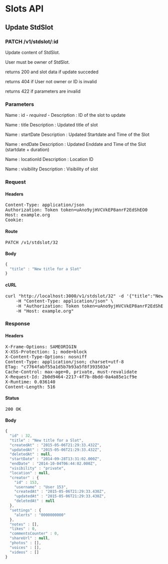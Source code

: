 # Slots API

## Update StdSlot

### PATCH /v1/stdslot/:id

Update content of StdSlot.

User must be owner of StdSlot.

returns 200 and slot data if update succeded 

returns 404 if User not owner or ID is invalid

returns 422 if parameters are invalid

### Parameters

Name : id *- required -*
Description : ID of the slot to update

Name : title
Description : Updated title of slot

Name : startDate
Description : Updated Startdate and Time of the Slot

Name : endDate
Description : Updated Enddate and Time of the Slot (startdate + duration)

Name : locationId
Description : Location ID

Name : visibility
Description : Visibility of slot

### Request

#### Headers

<pre>Content-Type: application/json
Authorization: Token token=uAno9yjHVCVkEP8anrF2EdShEO0
Host: example.org
Cookie: </pre>

#### Route

<pre>PATCH /v1/stdslot/32</pre>

#### Body
```javascript
{
  "title" : "New title for a Slot"
}
```


#### cURL

<pre class="request">curl &quot;http://localhost:3000/v1/stdslot/32&quot; -d &#39;{&quot;title&quot;:&quot;New title for a Slot&quot;}&#39; -X PATCH \
	-H &quot;Content-Type: application/json&quot; \
	-H &quot;Authorization: Token token=uAno9yjHVCVkEP8anrF2EdShEO0&quot; \
	-H &quot;Host: example.org&quot;</pre>

### Response

#### Headers

<pre>X-Frame-Options: SAMEORIGIN
X-XSS-Protection: 1; mode=block
X-Content-Type-Options: nosniff
Content-Type: application/json; charset=utf-8
ETag: &quot;c7764fabf55a1d5b7b93a5f8f393503a&quot;
Cache-Control: max-age=0, private, must-revalidate
X-Request-Id: 2b0d9464-2217-4f7b-8bdd-0a4a85e1cf9e
X-Runtime: 0.036140
Content-Length: 516</pre>

#### Status

<pre>200 OK</pre>

#### Body

```javascript
{
  "id" : 32,
  "title" : "New title for a Slot",
  "createdAt" : "2015-05-06T21:29:33.432Z",
  "updatedAt" : "2015-05-06T21:29:33.432Z",
  "deletedAt" : null,
  "startDate" : "2014-09-28T13:31:02.000Z",
  "endDate" : "2014-10-04T06:44:02.000Z",
  "visibility" : "private",
  "location" : null,
  "creator" : {
    "id" : 153,
    "username" : "User 153",
    "createdAt" : "2015-05-06T21:29:33.430Z",
    "updatedAt" : "2015-05-06T21:29:33.430Z",
    "deletedAt" : null
  },
  "settings" : {
    "alerts" : "0000000000"
  },
  "notes" : [],
  "likes" : 0,
  "commentsCounter" : 0,
  "shareUrl" : null,
  "photos" : [],
  "voices" : [],
  "videos" : []
}
```
